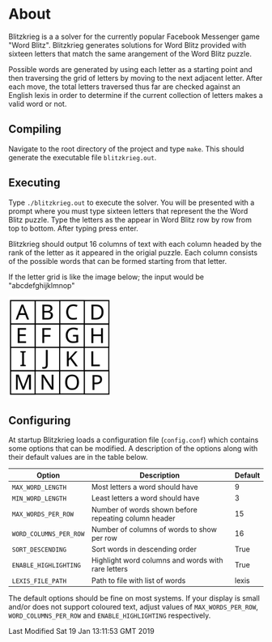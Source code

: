 # About
Blitzkrieg is a a solver for the currently popular Facebook Messenger game
"Word Blitz". Blitzkrieg generates solutions for Word Blitz provided with
sixteen letters that match the same arangement of the Word Blitz puzzle.

Possible words are generated by using each letter as a starting point and then
traversing the grid of letters by moving to the next adjacent letter. After
each move, the total letters traversed thus far are checked against an English
lexis in order to determine if the current collection of letters makes a valid
word or not.

## Compiling
Navigate to the root directory of the project and type `make`. This should
generate the executable file `blitzkrieg.out`.

## Executing
Type `./blitzkrieg.out` to execute the solver. You will be presented with a
prompt where you must type sixteen letters that represent the the Word Blitz
puzzle. Type the letters as the appear in Word Blitz row by row from top to
bottom. After typing press enter.

Blitzkrieg should output 16 columns of text with each column headed by the rank
of the letter as it appeared in the origial puzzle. Each column consists of the
possible words that can be formed starting from that letter.

If the letter grid is like the image below; the input would be "abcdefghijklmnop"

<img src="./images/letter_grid.svg" alt="Letter Grid" width="200" height="200"/>

## Configuring
At startup Blitzkrieg loads a configuration file (`config.conf`) which contains
some options that can be modified. A description of the options along with
their default values are in the table below.

Option                |                       Description                           | Default
----------------------|-------------------------------------------------------------|---------
`MAX_WORD_LENGTH`     |  Most letters a word should have                            | 9                        
`MIN_WORD_LENGTH`     |  Least letters a word should have                           | 3
`MAX_WORDS_PER_ROW`   |  Number of words shown before repeating column header       | 15  
`WORD_COLUMNS_PER_ROW`|  Number of columns of words to show per row                 | 16
`SORT_DESCENDING`     |  Sort words in descending order                             | True
`ENABLE_HIGHLIGHTING` |  Highlight word columns and words with rare letters         | True
`LEXIS_FILE_PATH`     |  Path to file with list of words                            | lexis


The default options should be fine on most systems. If your display is small and/or does not
support coloured text, adjust values of `MAX_WORDS_PER_ROW`, `WORD_COLUMNS_PER_ROW` and
`ENABLE_HIGHLIGHTING` respectively.

Last Modified Sat 19 Jan 13:11:53 GMT 2019

